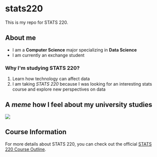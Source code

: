 # stats220

This is my repo for STATS 220. 

## About me

* I am a **Computer Science** major specializing in **Data Science**
* I am currently an exchange student

### Why I'm studying STATS 220?

1. Learn how technology can affect data
2. I am taking *STATS 220* because I was looking for an interesting stats course and explore new perspectives on data

## A *meme* how I feel about my university studies

![](https://media4.giphy.com/media/v1.Y2lkPTc5MGI3NjExc2VrY2g3Y2dhemRkbWMxNzZ6YmN6MnFzcjJnNGV0c3ZxNWJlb3BtdiZlcD12MV9pbnRlcm5hbF9naWZfYnlfaWQmY3Q9Zw/1hXY6iNdTFpTW4je85/giphy.gif)

## Course Information

For more details about STATS 220, you can check out the official [STATS 220 Course Outline](https://courseoutline.auckland.ac.nz/dco/course/STATS/220/1203).

